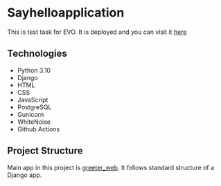 # Sayhelloapplication
This is test task for EVO. 
It is deployed and you can visit it [here](https://sayhelloapplication.herokuapp.com/) 
## Technologies
- Python 3.10
- Django
- HTML
- CSS
- JavaScript
- PostgreSQL
- Gunicorn
- WhiteNoise 
- Github Actions 
## Project Structure
Main app in this project is [greeter_web](https://github.com/dolho/sayhelloapplication/tree/master/greeter_web). It follows standard structure 
of a Django app.
